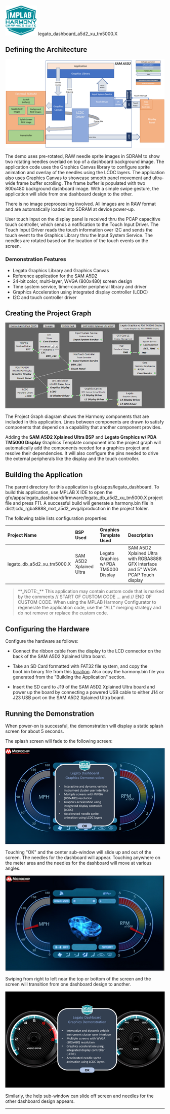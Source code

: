 
![](../../../../docs/images/mhgs.png) legato\_dashboard\_a5d2\_xu\_tm5000.X

Defining the Architecture
-------------------------

![](../../../../docs/html/legato_dashboard_sama5d2_canvas_multi_layer_single_buffer_arch.png)

The demo uses pre-rotated, RAW needle sprite images in SDRAM to show two rotating needles overlaid on top of a dashboard background image.  The application code uses the Graphics Canvas library to configure sprite animation and overlay of the needles using the LCDC layers.  The application also uses Graphics Canvas to showcase smooth panel movement and ultra-wide frame buffer scrolling.  The frame buffer is populated with two 800x480 background dashboard image.  With a simple swipe gesture, the application will slide from one dashboard design to the other.

There is no image preprocessing involved.  All images are in RAW format and are automatically loaded into SDRAM at device power-up.  

User touch input on the display panel is received thru the PCAP capacitive touch controller, which sends a notification to the Touch Input Driver. The Touch Input Driver reads the touch information over I2C and sends the touch event to the Graphics Library thru the Input System Service. The needles are rotated based on the location of the touch events on the screen.

### Demonstration Features

-   Legato Graphics Library and Graphics Canvas
-   Reference application for the SAM A5D2
-   24-bit color, multi-layer, WVGA (800x480) screen design
-   Time system service, timer-counter peripheral library and driver 
-   Graphics Acceleration using integrated display controller (LCDC)
-   I2C and touch controller driver 

Creating the Project Graph
--------------------------

![](../../../../docs/html/legato_sama5d2_canvas_lcdc_no_gpu_wvga_pg.png)

The Project Graph diagram shows the Harmony components that are included in this application. Lines between components are drawn to satisfy components that depend on a capability that another component provides.

Adding the **SAM A5D2 Xplained Ultra BSP** and **Legato Graphics w/ PDA TM5000 Display** Graphics Template component into the project graph will automatically add the components needed for a graphics project and resolve their dependencies. It will also configure the pins needed to drive the external peripherals like the display and the touch controller.

Building the Application
------------------------

The parent directory for this application is gfx/apps/legato\_dashboard. To build this application, use MPLAB X IDE to open the gfx/apps/legato\_dashboard/firmware/legato\_db\_a5d2\_xu\_tm5000.X project file and press F11. 
A successful build will generate a harmony.bin file in dist\lcdc_rgba8888_mxt_a5d2_wvga\production in the project folder.  

The following table lists configuration properties:

|Project Name|BSP Used|Graphics Template Used|Description|
|:-----------|:-------|:---------------------|:----------|
|legato\_db\_a5d2\_xu\_tm5000.X|SAM A5D2 Xplained Ultra|Legato Graphics w/ PDA TM5000 Display|SAM A5D2 Xplained Ultra with RGBA8888 GFX Interface and 5" WVGA PCAP Touch display|

> \*\*\_NOTE:\_\*\* This application may contain custom code that is marked by the comments // START OF CUSTOM CODE ... and // END OF CUSTOM CODE. When using the MPLAB Harmony Configurator to regenerate the application code, use the "ALL" merging strategy and do not remove or replace the custom code.

Configuring the Hardware
------------------------

Configure the hardware as follows:

-   Connect the ribbon cable from the display to the LCD connector on the back of the SAM A5D2 Xplained Ultra board.

-   Take an SD Card formatted with FAT32 file system, and copy the boot.bin binary file from this [location](../../../boot_image_revC/boot.bin). Also copy the harmony.bin file you generated from the "Building the Application" section.

-	Insert the SD card to J19 of the SAM A5D2 Xplained Ultra board and power up the board by connecting a powered USB cable to either J14 or J23 USB port on the SAM A5D2 Xplained Ultra board.


Running the Demonstration
-------------------------

When power-on is successful, the demonstration will display a static splash screen for about 5 seconds.  

The splash screen will fade to the following screen:

![](../../../../docs/html/legato_dashboard_screen_1.png)

Touching "OK" and the center sub-window will slide up and out of the screen.  The needles for the dashboard will appear.  Touching anywhere on the meter area and the needles for the dashboard will move at various angles.

![](../../../../docs/html/legato_dashboard.png)

Swiping from right to left near the top or bottom of the screen and the screen will transition from one dashboard design to another.  

![](../../../../docs/html/legato_dashboard_screen_2.png)

Similarly, the help sub-window can slide off screen and needles for the other dashboard design appears.

* * * * *

 
